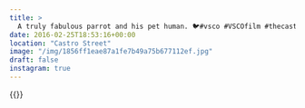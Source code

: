 ```yaml
---
title: >
  A truly fabulous parrot and his pet human. 🐦#vsco #VSCOfilm #thecastro #sanfrancisco
date: 2016-02-25T18:53:16+00:00
location: "Castro Street"
image: "/img/1856ff1eae87a1fe7b49a75b677112ef.jpg"
draft: false
instagram: true
---
```


{{<photo src="/img/1856ff1eae87a1fe7b49a75b677112ef.jpg">}}

